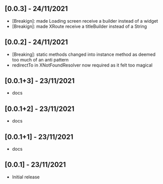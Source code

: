 
## [0.0.3] - 24/11/2021
- [Breakign]: made Loading screen receive a builder instead of a widget
- [Breakign]: made XRoute receive a titleBuilder instead of a String

## [0.0.2] - 24/11/2021

- [Breaking]: static methods changed into instance method as deemed too much of an anti pattern
- redirectTo in XNotFoundResolver now required as it felt too magical

## [0.0.1+3] - 23/11/2021

* docs

## [0.0.1+2] - 23/11/2021

* docs

## [0.0.1+1] - 23/11/2021

* docs


## [0.0.1] - 23/11/2021

* Initial release
